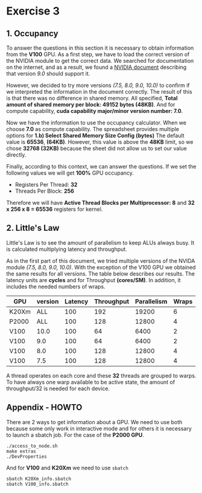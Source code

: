 # Exercise 3

## 1. Occupancy

To answer the questions in this section it is necessary to obtain information
from the **V100** GPU. As a first step, we have to load the correct version of
the NVIDIA module to get the correct data. We searched for documentation on the
internet, and as a result, we found a [NVIDIA document][doc1] describing that
version _9.0_ should support it.

However, we decided to try more versions _(7.5, 8.0, 9.0, 10.0)_ to confirm if
we interpreted the information in the document correctly. The result of this is
that there was no difference in shared memory.
All specified, **Total amount of shared memory per block: 49152 bytes (48KB)**.
And for compute capability, **cuda capability major/minor version number: 7.0**.

Now we have the information to use the occupancy calculator.  When we choose
**7.0** as compute capability. The spreadsheet provides multiple options for
**1.b) Select Shared Memory Size Config (bytes)** The default value is **65536**,
**(64KB)**.  However, this value is above the **48KB** limit, so we chose
**32768 (32KB)**  because the sheet did not allow us to set our value directly.

Finally, according to this context, we can answer the questions. If we set the
following values we will get **100%** GPU occupancy.

- Registers Per Thread:  **32**
- Threads Per Block: **256**

Therefore we will have **Active Thread Blocks per Multiprocessor: 8** and
**32 x 256 x 8 = 65536** registers for kernel.


## 2. Little's Law

Little's Law is to see the amount of parallelism to keep ALUs always busy. It
is calculated multiplying latency and throughput.

As in the first part of this document, we tried multiple versions of the NVIDA
module _(7.5, 8.0, 9.0, 10.0)_. With the exception of the V100 GPU we obtained
the same results for all versions. The table below describes our results. The
latency units are **cycles** and for Throughput **(cores/SM)**. In addition, it
includes the needed numbers of wraps.

| GPU   | version | Latency | Throughput | Parallelism | Wraps |
|-------|---------|---------|------------|-------------|-------|
| K20Xm | ALL     | 100     | 192        | 19200       | 6     |
| P2000 | ALL     | 100     | 128        | 12800       | 4     |
| V100  | 10.0    | 100     | 64         | 6400        | 2     |
| V100  | 9.0     | 100     | 64         | 6400        | 2     |
| V100  | 8.0     | 100     | 128        | 12800       | 4     |
| V100  | 7.5     | 100     | 128        | 12800       | 4     |

A thread operates on each core and these **32** threads are grouped to warps.
To have always one warp available to be active state, the amount of throughput/32
is needed for each device.

##  Appendix - HOWTO

There are 2 ways to get information about a GPU. We need to use both because
some only work in interactive mode and for others it is necessary to launch a
sbatch job. For the case of the **P2000 GPU**.

```
./access_to_node.sh
make extras
./DevProperties
```

And for **V100** and **K20Xm** we need to use `sbatch`

```
sbatch K20Xm_info.sbatch
sbatch V100_info.sbatch

```

[doc1]: https://www.nvidia.com/download/driverResults.aspx/124722/en-us
